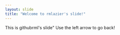 ```yaml
---
layout: slide
title: "Welcome to rmlazier's slide!"
---
```

This is githubrml's slide"
Use the left arrow to go back!

